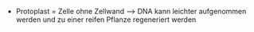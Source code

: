 - Protoplast = Zelle ohne Zellwand
--> DNA kann leichter aufgenommen werden und zu einer reifen Pflanze regeneriert werden 
